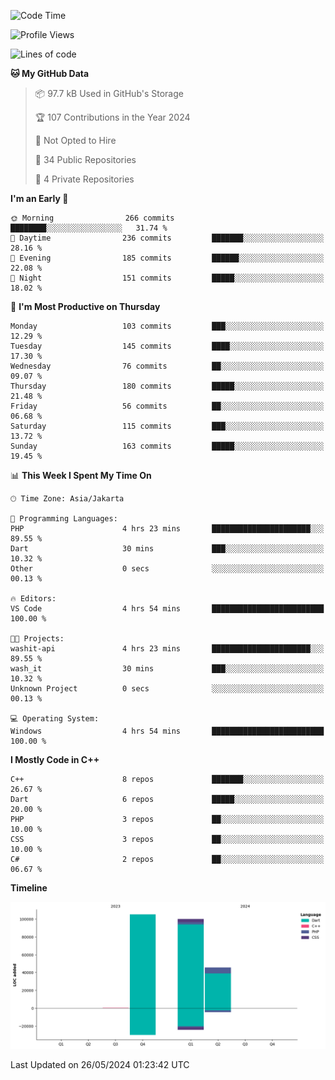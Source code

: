 <!--START_SECTION:waka-->
![Code Time](http://img.shields.io/badge/Code%20Time-91%20hrs%2024%20mins-blue)

![Profile Views](http://img.shields.io/badge/Profile%20Views-1-blue)

![Lines of code](https://img.shields.io/badge/From%20Hello%20World%20I%27ve%20Written-251.6%20thousand%20lines%20of%20code-blue)

**🐱 My GitHub Data** 

> 📦 97.7 kB Used in GitHub's Storage 
 > 
> 🏆 107 Contributions in the Year 2024
 > 
> 🚫 Not Opted to Hire
 > 
> 📜 34 Public Repositories 
 > 
> 🔑 4 Private Repositories 
 > 
**I'm an Early 🐤** 

```text
🌞 Morning                266 commits         ████████░░░░░░░░░░░░░░░░░   31.74 % 
🌆 Daytime                236 commits         ███████░░░░░░░░░░░░░░░░░░   28.16 % 
🌃 Evening                185 commits         ██████░░░░░░░░░░░░░░░░░░░   22.08 % 
🌙 Night                  151 commits         █████░░░░░░░░░░░░░░░░░░░░   18.02 % 
```
📅 **I'm Most Productive on Thursday** 

```text
Monday                   103 commits         ███░░░░░░░░░░░░░░░░░░░░░░   12.29 % 
Tuesday                  145 commits         ████░░░░░░░░░░░░░░░░░░░░░   17.30 % 
Wednesday                76 commits          ██░░░░░░░░░░░░░░░░░░░░░░░   09.07 % 
Thursday                 180 commits         █████░░░░░░░░░░░░░░░░░░░░   21.48 % 
Friday                   56 commits          ██░░░░░░░░░░░░░░░░░░░░░░░   06.68 % 
Saturday                 115 commits         ███░░░░░░░░░░░░░░░░░░░░░░   13.72 % 
Sunday                   163 commits         █████░░░░░░░░░░░░░░░░░░░░   19.45 % 
```


📊 **This Week I Spent My Time On** 

```text
🕑︎ Time Zone: Asia/Jakarta

💬 Programming Languages: 
PHP                      4 hrs 23 mins       ██████████████████████░░░   89.55 % 
Dart                     30 mins             ███░░░░░░░░░░░░░░░░░░░░░░   10.32 % 
Other                    0 secs              ░░░░░░░░░░░░░░░░░░░░░░░░░   00.13 % 

🔥 Editors: 
VS Code                  4 hrs 54 mins       █████████████████████████   100.00 % 

🐱‍💻 Projects: 
washit-api               4 hrs 23 mins       ██████████████████████░░░   89.55 % 
wash_it                  30 mins             ███░░░░░░░░░░░░░░░░░░░░░░   10.32 % 
Unknown Project          0 secs              ░░░░░░░░░░░░░░░░░░░░░░░░░   00.13 % 

💻 Operating System: 
Windows                  4 hrs 54 mins       █████████████████████████   100.00 % 
```

**I Mostly Code in C++** 

```text
C++                      8 repos             ███████░░░░░░░░░░░░░░░░░░   26.67 % 
Dart                     6 repos             █████░░░░░░░░░░░░░░░░░░░░   20.00 % 
PHP                      3 repos             ██░░░░░░░░░░░░░░░░░░░░░░░   10.00 % 
CSS                      3 repos             ██░░░░░░░░░░░░░░░░░░░░░░░   10.00 % 
C#                       2 repos             ██░░░░░░░░░░░░░░░░░░░░░░░   06.67 % 
```



**Timeline**

![Lines of Code chart](https://raw.githubusercontent.com/PradiptaAhmad/PradiptaAhmad/main/assets/bar_graph.png)


 Last Updated on 26/05/2024 01:23:42 UTC
<!--END_SECTION:waka-->
